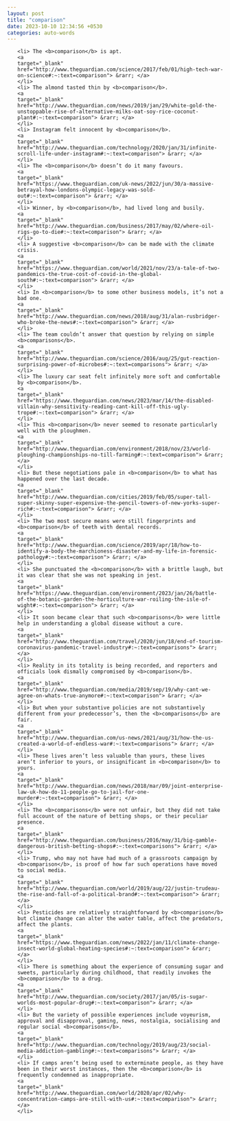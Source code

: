 ```yaml
---
layout: post
title: "comparison"
date: 2023-10-10 12:34:56 +0530
categories: auto-words
---
```

<ol>

    <li> The <b>comparison</b> is apt.
    <a 
    target="_blank" 
    href="http://www.theguardian.com/science/2017/feb/01/high-tech-war-on-science#:~:text=comparison"> &rarr; </a>
    </li>
    <li> The almond tasted thin by <b>comparison</b>.
    <a 
    target="_blank" 
    href="http://www.theguardian.com/news/2019/jan/29/white-gold-the-unstoppable-rise-of-alternative-milks-oat-soy-rice-coconut-plant#:~:text=comparison"> &rarr; </a>
    </li>
    <li> Instagram felt innocent by <b>comparison</b>.
    <a 
    target="_blank" 
    href="http://www.theguardian.com/technology/2020/jan/31/infinite-scroll-life-under-instagram#:~:text=comparison"> &rarr; </a>
    </li>
    <li> The <b>comparison</b> doesn’t do it many favours.
    <a 
    target="_blank" 
    href="https://www.theguardian.com/uk-news/2022/jun/30/a-massive-betrayal-how-londons-olympic-legacy-was-sold-out#:~:text=comparison"> &rarr; </a>
    </li>
    <li> Winner, by <b>comparison</b>, had lived long and busily.
    <a 
    target="_blank" 
    href="http://www.theguardian.com/business/2017/may/02/where-oil-rigs-go-to-die#:~:text=comparison"> &rarr; </a>
    </li>
    <li> A suggestive <b>comparison</b> can be made with the climate crisis.
    <a 
    target="_blank" 
    href="https://www.theguardian.com/world/2021/nov/23/a-tale-of-two-pandemics-the-true-cost-of-covid-in-the-global-south#:~:text=comparison"> &rarr; </a>
    </li>
    <li> In <b>comparison</b> to some other business models, it’s not a bad one.
    <a 
    target="_blank" 
    href="http://www.theguardian.com/news/2018/aug/31/alan-rusbridger-who-broke-the-news#:~:text=comparison"> &rarr; </a>
    </li>
    <li> The team couldn’t answer that question by relying on simple <b>comparisons</b>.
    <a 
    target="_blank" 
    href="http://www.theguardian.com/science/2016/aug/25/gut-reaction-surprising-power-of-microbes#:~:text=comparisons"> &rarr; </a>
    </li>
    <li> The luxury car seat felt infinitely more soft and comfortable by <b>comparison</b>.
    <a 
    target="_blank" 
    href="https://www.theguardian.com/news/2023/mar/14/the-disabled-villain-why-sensitivity-reading-cant-kill-off-this-ugly-trope#:~:text=comparison"> &rarr; </a>
    </li>
    <li> This <b>comparison</b> never seemed to resonate particularly well with the ploughmen.
    <a 
    target="_blank" 
    href="http://www.theguardian.com/environment/2018/nov/23/world-ploughing-championships-no-till-farming#:~:text=comparison"> &rarr; </a>
    </li>
    <li> But these negotiations pale in <b>comparison</b> to what has happened over the last decade.
    <a 
    target="_blank" 
    href="http://www.theguardian.com/cities/2019/feb/05/super-tall-super-skinny-super-expensive-the-pencil-towers-of-new-yorks-super-rich#:~:text=comparison"> &rarr; </a>
    </li>
    <li> The two most secure means were still fingerprints and <b>comparison</b> of teeth with dental records.
    <a 
    target="_blank" 
    href="http://www.theguardian.com/science/2019/apr/18/how-to-identify-a-body-the-marchioness-disaster-and-my-life-in-forensic-pathology#:~:text=comparison"> &rarr; </a>
    </li>
    <li> She punctuated the <b>comparison</b> with a brittle laugh, but it was clear that she was not speaking in jest.
    <a 
    target="_blank" 
    href="https://www.theguardian.com/environment/2023/jan/26/battle-of-the-botanic-garden-the-horticulture-war-roiling-the-isle-of-wight#:~:text=comparison"> &rarr; </a>
    </li>
    <li> It soon became clear that such <b>comparisons</b> were little help in understanding a global disease without a cure.
    <a 
    target="_blank" 
    href="http://www.theguardian.com/travel/2020/jun/18/end-of-tourism-coronavirus-pandemic-travel-industry#:~:text=comparisons"> &rarr; </a>
    </li>
    <li> Reality in its totality is being recorded, and reporters and officials look dismally compromised by <b>comparison</b>.
    <a 
    target="_blank" 
    href="http://www.theguardian.com/media/2019/sep/19/why-cant-we-agree-on-whats-true-anymore#:~:text=comparison"> &rarr; </a>
    </li>
    <li> But when your substantive policies are not substantively different from your predecessor’s, then the <b>comparisons</b> are fair.
    <a 
    target="_blank" 
    href="http://www.theguardian.com/us-news/2021/aug/31/how-the-us-created-a-world-of-endless-war#:~:text=comparisons"> &rarr; </a>
    </li>
    <li> These lives aren’t less valuable than yours, these lives aren’t inferior to yours, or insignificant in <b>comparison</b> to yours.
    <a 
    target="_blank" 
    href="http://www.theguardian.com/news/2018/mar/09/joint-enterprise-law-uk-how-do-11-people-go-to-jail-for-one-murder#:~:text=comparison"> &rarr; </a>
    </li>
    <li> The <b>comparisons</b> were not unfair, but they did not take full account of the nature of betting shops, or their peculiar presence.
    <a 
    target="_blank" 
    href="http://www.theguardian.com/business/2016/may/31/big-gamble-dangerous-british-betting-shops#:~:text=comparisons"> &rarr; </a>
    </li>
    <li> Trump, who may not have had much of a grassroots campaign by <b>comparison</b>, is proof of how far such operations have moved to social media.
    <a 
    target="_blank" 
    href="http://www.theguardian.com/world/2019/aug/22/justin-trudeau-the-rise-and-fall-of-a-political-brand#:~:text=comparison"> &rarr; </a>
    </li>
    <li> Pesticides are relatively straightforward by <b>comparison</b> but climate change can alter the water table, affect the predators, affect the plants.
    <a 
    target="_blank" 
    href="https://www.theguardian.com/news/2022/jan/11/climate-change-insect-world-global-heating-species#:~:text=comparison"> &rarr; </a>
    </li>
    <li> There is something about the experience of consuming sugar and sweets, particularly during childhood, that readily invokes the <b>comparison</b> to a drug.
    <a 
    target="_blank" 
    href="http://www.theguardian.com/society/2017/jan/05/is-sugar-worlds-most-popular-drug#:~:text=comparison"> &rarr; </a>
    </li>
    <li> But the variety of possible experiences include voyeurism, approval and disapproval, gaming, news, nostalgia, socialising and regular social <b>comparisons</b>.
    <a 
    target="_blank" 
    href="http://www.theguardian.com/technology/2019/aug/23/social-media-addiction-gambling#:~:text=comparisons"> &rarr; </a>
    </li>
    <li> If camps aren’t being used to exterminate people, as they have been in their worst instances, then the <b>comparison</b> is frequently condemned as inappropriate.
    <a 
    target="_blank" 
    href="http://www.theguardian.com/world/2020/apr/02/why-concentration-camps-are-still-with-us#:~:text=comparison"> &rarr; </a>
    </li>